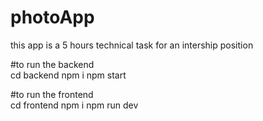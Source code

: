 # photoApp

this app is a 5 hours technical task for an intership position

#to run the backend    
cd backend
npm i
npm start

#to run the frontend  
cd frontend
npm i
npm run dev
